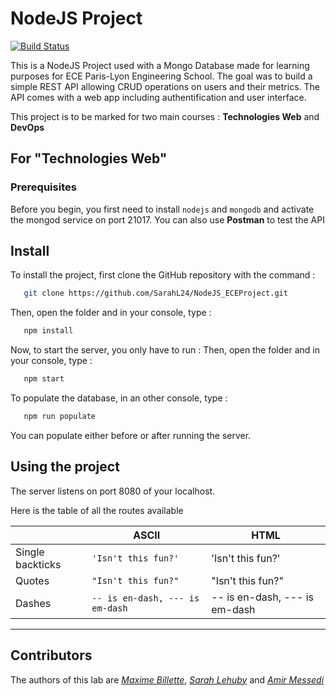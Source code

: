 # NodeJS Project
[![Build Status](https://travis-ci.com/SarahL24/NodeJS_ECEProject.svg?branch=tests)](https://travis-ci.com/SarahL24/NodeJS_ECEProject)

This is a NodeJS Project used with a Mongo Database made for learning purposes for ECE Paris-Lyon Engineering School. The goal was to build a simple REST API allowing CRUD operations on users and their metrics. The API comes with a web app including authentification and user interface. 

This project is to be marked for two main courses : **Technologies Web** and **DevOps**

## For "Technologies Web"

### Prerequisites

Before you begin, you first need to install ```nodejs``` and ```mongodb``` and activate the mongod service on port 21017. You can also use **Postman** to test the API


## Install

To install the project, first clone the GitHub repository with the command :

```bash
   git clone https://github.com/SarahL24/NodeJS_ECEProject.git
```

Then, open the folder and in your console, type :
```bash
   npm install
```

Now, to start the server, you only have to run : 
Then, open the folder and in your console, type :
```bash
   npm start
```

To populate the database, in an other console, type :
```bash
   npm run populate
```
You can populate either before or after running the server.

## Using the project

The server listens on port 8080 of your localhost.

Here is the table of all the routes available

|                |ASCII                          |HTML                         |
|----------------|-------------------------------|-----------------------------|
|Single backticks|`'Isn't this fun?'`            |'Isn't this fun?'            |
|Quotes          |`"Isn't this fun?"`            |"Isn't this fun?"            |
|Dashes          |`-- is en-dash, --- is em-dash`|-- is en-dash, --- is em-dash|

-------------

## Contributors

The authors of this lab are [*Maxime Billette*](https://github.com/Billette), [*Sarah Lehuby*](https://github.com/SarahL24) and [*Amir Messedi*](https://github.com/AmirMessedi)
